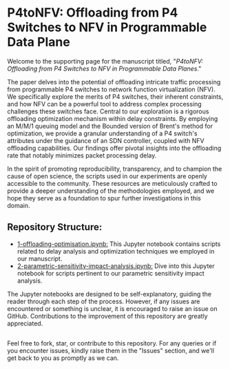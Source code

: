 # P4toNFV: Offloading from P4 Switches to NFV in Programmable Data Plane

Welcome to the supporting page for the manuscript titled, "*P4toNFV: Offloading from P4 Switches to NFV in Programmable Data Planes*."

The paper delves into the potential of offloading intricate traffic processing from programmable P4 switches to network function virtualization (NFV). We specifically explore the merits of P4 switches, their inherent constraints, and how NFV can be a powerful tool to address complex processing challenges these switches face. Central to our exploration is a rigorous offloading optimization mechanism within delay constraints. By employing an M/M/1 queuing model and the Bounded version of Brent's method for optimization, we provide a granular understanding of a P4 switch's attributes under the guidance of an SDN controller, coupled with NFV offloading capabilities. Our findings offer pivotal insights into the offloading rate that notably minimizes packet processing delay.

In the spirit of promoting reproducibility, transparency, and to champion the cause of open science, the scripts used in our experiments are openly accessible to the community. These resources are meticulously crafted to provide a deeper understanding of the methodologies employed, and we hope they serve as a foundation to spur further investigations in this domain.

## Repository Structure:

- [1-offloading-optimisation.ipynb:](1-offloading-optimisation.ipynb) This Jupyter notebook contains scripts related to delay analysis and optimization techniques we employed in our manuscript.
- [2-parametric-sensitivity-impact-analysis.ipynb:](2-parametric-sensitivity-impact-analysis.ipynb) Dive into this Jupyter notebook for scripts pertinent to our parametric sensitivity impact analysis.

The Jupyter notebooks are designed to be self-explanatory, guiding the reader through each step of the process. However, if any issues are encountered or something is unclear, it is encouraged to raise an issue on GitHub. Contributions to the improvement of this repository are greatly appreciated.

##

Feel free to fork, star, or contribute to this repository. For any queries or if you encounter issues, kindly raise them in the "Issues" section, and we'll get back to you as promptly as we can.

